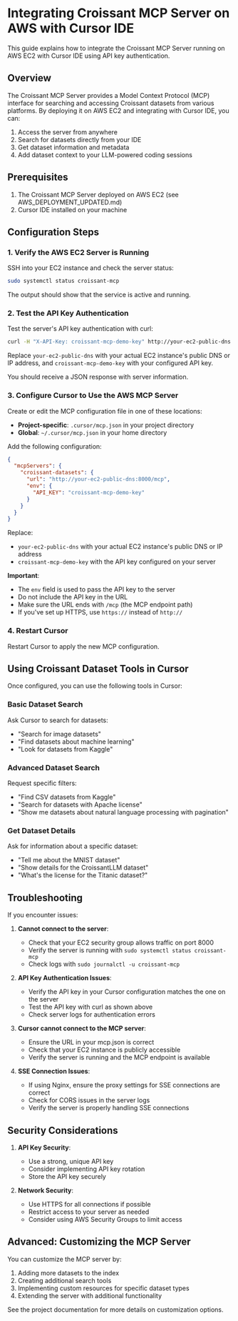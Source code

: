 # Integrating Croissant MCP Server on AWS with Cursor IDE

This guide explains how to integrate the Croissant MCP Server running on AWS EC2 with Cursor IDE using API key authentication.

## Overview

The Croissant MCP Server provides a Model Context Protocol (MCP) interface for searching and accessing Croissant datasets from various platforms. By deploying it on AWS EC2 and integrating with Cursor IDE, you can:

1. Access the server from anywhere
2. Search for datasets directly from your IDE
3. Get dataset information and metadata
4. Add dataset context to your LLM-powered coding sessions

## Prerequisites

1. The Croissant MCP Server deployed on AWS EC2 (see AWS_DEPLOYMENT_UPDATED.md)
2. Cursor IDE installed on your machine

## Configuration Steps

### 1. Verify the AWS EC2 Server is Running

SSH into your EC2 instance and check the server status:

```bash
sudo systemctl status croissant-mcp
```

The output should show that the service is active and running.

### 2. Test the API Key Authentication

Test the server's API key authentication with curl:

```bash
curl -H "X-API-Key: croissant-mcp-demo-key" http://your-ec2-public-dns:8000/info
```

Replace `your-ec2-public-dns` with your actual EC2 instance's public DNS or IP address, and `croissant-mcp-demo-key` with your configured API key.

You should receive a JSON response with server information.

### 3. Configure Cursor to Use the AWS MCP Server

Create or edit the MCP configuration file in one of these locations:

- **Project-specific**: `.cursor/mcp.json` in your project directory
- **Global**: `~/.cursor/mcp.json` in your home directory

Add the following configuration:

```json
{
  "mcpServers": {
    "croissant-datasets": {
      "url": "http://your-ec2-public-dns:8000/mcp",
      "env": {
        "API_KEY": "croissant-mcp-demo-key"
      }
    }
  }
}
```

Replace:
- `your-ec2-public-dns` with your actual EC2 instance's public DNS or IP address
- `croissant-mcp-demo-key` with the API key configured on your server

**Important**: 
- The `env` field is used to pass the API key to the server
- Do not include the API key in the URL
- Make sure the URL ends with `/mcp` (the MCP endpoint path)
- If you've set up HTTPS, use `https://` instead of `http://`

### 4. Restart Cursor

Restart Cursor to apply the new MCP configuration.

## Using Croissant Dataset Tools in Cursor

Once configured, you can use the following tools in Cursor:

### Basic Dataset Search

Ask Cursor to search for datasets:

- "Search for image datasets"
- "Find datasets about machine learning"
- "Look for datasets from Kaggle"

### Advanced Dataset Search

Request specific filters:

- "Find CSV datasets from Kaggle"
- "Search for datasets with Apache license"
- "Show me datasets about natural language processing with pagination"

### Get Dataset Details

Ask for information about a specific dataset:

- "Tell me about the MNIST dataset"
- "Show details for the CroissantLLM dataset"
- "What's the license for the Titanic dataset?"

## Troubleshooting

If you encounter issues:

1. **Cannot connect to the server**:
   - Check that your EC2 security group allows traffic on port 8000
   - Verify the server is running with `sudo systemctl status croissant-mcp`
   - Check logs with `sudo journalctl -u croissant-mcp`

2. **API Key Authentication Issues**:
   - Verify the API key in your Cursor configuration matches the one on the server
   - Test the API key with curl as shown above
   - Check server logs for authentication errors

3. **Cursor cannot connect to the MCP server**:
   - Ensure the URL in your mcp.json is correct
   - Check that your EC2 instance is publicly accessible
   - Verify the server is running and the MCP endpoint is available

4. **SSE Connection Issues**:
   - If using Nginx, ensure the proxy settings for SSE connections are correct
   - Check for CORS issues in the server logs
   - Verify the server is properly handling SSE connections

## Security Considerations

1. **API Key Security**:
   - Use a strong, unique API key
   - Consider implementing API key rotation
   - Store the API key securely

2. **Network Security**:
   - Use HTTPS for all connections if possible
   - Restrict access to your server as needed
   - Consider using AWS Security Groups to limit access

## Advanced: Customizing the MCP Server

You can customize the MCP server by:

1. Adding more datasets to the index
2. Creating additional search tools
3. Implementing custom resources for specific dataset types
4. Extending the server with additional functionality

See the project documentation for more details on customization options.

